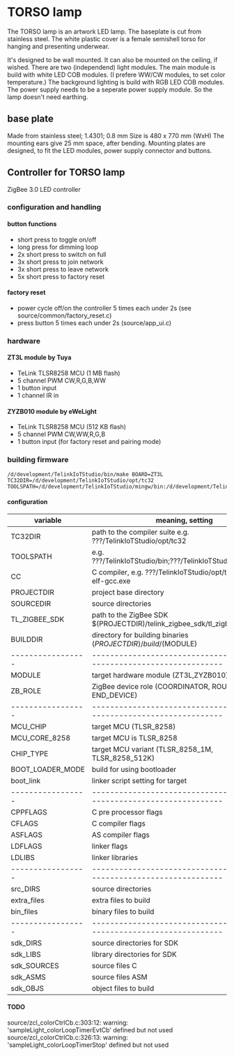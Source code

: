 # TORSO lamp

The TORSO lamp is an artwork LED lamp.
The baseplate is cut from stainless steel.
The white plastic cover is a female semishell torso for hanging and presenting underwear.

It's designed to be wall mounted. It can also be mounted on the ceiling, if wished.
There are two (independend) light modules.
The main module is build with white LED COB modules. (I prefere WW/CW modules, to set color temperature.)
The background lighting is build with RGB LED COB modules.
The power supply needs to be a seperate power supply module. So the lamp doesn't need earthing.

## base plate

Made from stainless steel; 1.4301; 0.8 mm
Size is 480 x 770 mm (WxH)
The mounting ears give 25 mm space, after bending.
Mounting plates are designed, to fit the LED modules, power supply connector and buttons.

## Controller for TORSO lamp

ZigBee 3.0 LED controller

### configuration and handling

#### button functions

- short press to toggle on/off
- long press for dimming loop
- 2x short press to switch on full
- 3x short press to join network
- 3x short press to leave network
- 5x short press to factory reset


#### factory reset

- power cycle off/on the controller 5 times each under 2s (see source/common/factory_reset.c)
- press button 5 times each under 2s (source/app_ui.c)

### hardware

#### ZT3L module by Tuya

- TeLink TLSR8258 MCU (1 MB flash)
- 5 channel PWM CW,R,G,B,WW
- 1 button input
- 1 channel IR in

#### ZYZB010 module by eWeLight

- TeLink TLSR8258 MCU (512 KB flash)
- 5 channel PWM CW,WW,R,G,B
- 1 button input (for factory reset and pairing mode)

### building firmware

```
/d/development/TelinkIoTStudio/bin/make BOARD=ZT3L TC32DIR=/d/development/TelinkIoTStudio/opt/tc32 TOOLSPATH=/d/development/TelinkIoTStudio/mingw/bin:/d/development/TelinkIoTStudio/bin

```

#### configuration

| variable          | meaning, setting                                                      |
| ----------------- | --------------------------------------------------------------------- |
| TC32DIR           | path to the compiler suite e.g. ???/TelinkIoTStudio/opt/tc32          |
| TOOLSPATH         | e.g. ???/TelinkIoTStudio/bin;???/TelinkIoTStudio/opt/tc32/bin         |
| CC                | C compiler, e.g. ???/TelinkIoTStudio/opt/tc32/bin/tc32-elf-gcc.exe    |
| PROJECTDIR        | project base directory                                                |
| SOURCEDIR         | source directories                                                    |
| TL_ZIGBEE_SDK     | path to the ZigBee SDK $(PROJECTDIR)/telink_zigbee_sdk/tl_zigbee_sdk  |
| BUILDDIR          | directory for building binaries $(PROJECTDIR)/build/$(MODULE)         |
| ----------------- | --------------------------------------------------------------------- |
| MODULE            | target hardware module (ZT3L,ZYZB010)                                 |
| ZB_ROLE           | ZigBee device role (COORDINATOR, ROUTER, END_DEVICE)                  |
| ----------------- | --------------------------------------------------------------------- |
| MCU_CHIP          | target MCU (TLSR_8258)                                                |
| MCU_CORE_8258     | target MCU is TLSR_8258                                               |
| CHIP_TYPE         | target MCU variant (TLSR_8258_1M, TLSR_8258_512K)                     |
| BOOT_LOADER_MODE  | build for using bootloader                                            |
| boot_link         | linker script setting for target                                      |
| ----------------- | --------------------------------------------------------------------- |
| CPPFLAGS          | C pre processor flags                                                 |
| CFLAGS            | C compiler flags                                                      |
| ASFLAGS           | AS compiler flags                                                     |
| LDFLAGS           | linker flags                                                          |
| LDLIBS            | linker libraries                                                      |
| ----------------- | --------------------------------------------------------------------- |
| src_DIRS          | source directories                                                    |
| extra_files       | extra files to build                                                  |
| bin_files         | binary files to build                                                 |
| ----------------- | --------------------------------------------------------------------- |
| sdk_DIRS          | source directories for SDK                                            |
| sdk_LIBS          | library directories for SDK                                           |
| sdk_SOURCES       | source files C                                                        |
| sdk_ASMS          | source files ASM                                                      |
| sdk_OBJS          | object files to build                                                 |

#### TODO

source/zcl_colorCtrlCb.c:303:12: warning: 'sampleLight_colorLoopTimerEvtCb' defined but not used
source/zcl_colorCtrlCb.c:326:13: warning: 'sampleLight_colorLoopTimerStop' defined but not used
